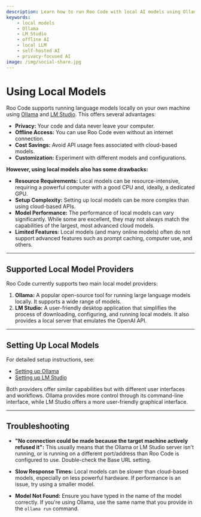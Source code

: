 ```yaml
---
description: Learn how to run Roo Code with local AI models using Ollama and LM Studio. Complete setup guide for offline AI coding assistance.
keywords:
    - local models
    - Ollama
    - LM Studio
    - offline AI
    - local LLM
    - self-hosted AI
    - privacy-focused AI
image: /img/social-share.jpg
---
```


# Using Local Models

Roo Code supports running language models locally on your own machine using [Ollama](https://ollama.com/) and [LM Studio](https://lmstudio.ai/). This offers several advantages:

- **Privacy:** Your code and data never leave your computer.
- **Offline Access:** You can use Roo Code even without an internet connection.
- **Cost Savings:** Avoid API usage fees associated with cloud-based models.
- **Customization:** Experiment with different models and configurations.

**However, using local models also has some drawbacks:**

- **Resource Requirements:** Local models can be resource-intensive, requiring a powerful computer with a good CPU and, ideally, a dedicated GPU.
- **Setup Complexity:** Setting up local models can be more complex than using cloud-based APIs.
- **Model Performance:** The performance of local models can vary significantly. While some are excellent, they may not always match the capabilities of the largest, most advanced cloud models.
- **Limited Features**: Local models (and many online models) often do not support advanced features such as prompt caching, computer use, and others.

---

## Supported Local Model Providers

Roo Code currently supports two main local model providers:

1.  **Ollama:** A popular open-source tool for running large language models locally. It supports a wide range of models.
2.  **LM Studio:** A user-friendly desktop application that simplifies the process of downloading, configuring, and running local models. It also provides a local server that emulates the OpenAI API.

---

## Setting Up Local Models

For detailed setup instructions, see:

- [Setting up Ollama](/providers/ollama)
- [Setting up LM Studio](/providers/lmstudio)

Both providers offer similar capabilities but with different user interfaces and workflows. Ollama provides more control through its command-line interface, while LM Studio offers a more user-friendly graphical interface.

---

## Troubleshooting

- **"No connection could be made because the target machine actively refused it":** This usually means that the Ollama or LM Studio server isn't running, or is running on a different port/address than Roo Code is configured to use. Double-check the Base URL setting.

- **Slow Response Times:** Local models can be slower than cloud-based models, especially on less powerful hardware. If performance is an issue, try using a smaller model.

- **Model Not Found:** Ensure you have typed in the name of the model correctly. If you're using Ollama, use the same name that you provide in the `ollama run` command.
